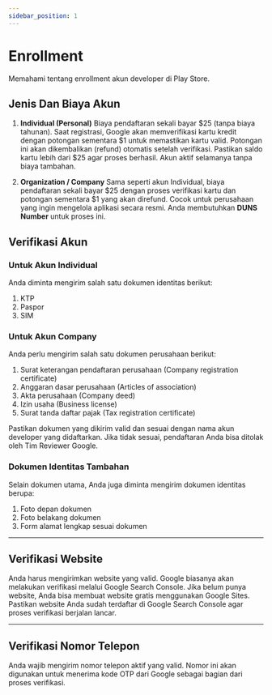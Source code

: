 ```yaml
---
sidebar_position: 1
---
```


# Enrollment

Memahami tentang enrollment akun developer di Play Store.


## Jenis Dan Biaya Akun

1. **Individual (Personal)** Biaya pendaftaran sekali bayar $25 (tanpa biaya tahunan). Saat registrasi, Google akan memverifikasi kartu kredit dengan potongan sementara $1 untuk memastikan kartu valid. Potongan ini akan dikembalikan (refund) otomatis setelah verifikasi. Pastikan saldo kartu lebih dari $25 agar proses berhasil. Akun aktif selamanya tanpa biaya tambahan.

2. **Organization / Company** Sama seperti akun Individual, biaya pendaftaran sekali bayar $25 dengan proses verifikasi kartu dan potongan sementara $1 yang akan direfund. Cocok untuk perusahaan yang ingin mengelola aplikasi secara resmi. Anda membutuhkan **DUNS Number** untuk proses ini.


## Verifikasi Akun

### Untuk Akun Individual  
Anda diminta mengirim salah satu dokumen identitas berikut:  
1. KTP  
2. Paspor  
3. SIM  

### Untuk Akun Company  
Anda perlu mengirim salah satu dokumen perusahaan berikut:  
1. Surat keterangan pendaftaran perusahaan (Company registration certificate)  
2. Anggaran dasar perusahaan (Articles of association)  
3. Akta perusahaan (Company deed)  
4. Izin usaha (Business license)  
5. Surat tanda daftar pajak (Tax registration certificate)  

Pastikan dokumen yang dikirim valid dan sesuai dengan nama akun developer yang didaftarkan. Jika tidak sesuai, pendaftaran Anda bisa ditolak oleh Tim Reviewer Google.

### Dokumen Identitas Tambahan  
Selain dokumen utama, Anda juga diminta mengirim dokumen identitas berupa:  
1. Foto depan dokumen  
2. Foto belakang dokumen  
3. Form alamat lengkap sesuai dokumen  

---

## Verifikasi Website

Anda harus mengirimkan website yang valid. Google biasanya akan melakukan verifikasi melalui Google Search Console. Jika belum punya website, Anda bisa membuat website gratis menggunakan Google Sites. Pastikan website Anda sudah terdaftar di Google Search Console agar proses verifikasi berjalan lancar.

---

## Verifikasi Nomor Telepon

Anda wajib mengirim nomor telepon aktif yang valid. Nomor ini akan digunakan untuk menerima kode OTP dari Google sebagai bagian dari proses verifikasi.